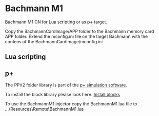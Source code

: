 # Bachmann M1
Bachmann M1 CN for Lua scripting or as p+ target.

Copy the BachmannCardImage/APP folder to the Bachmann memory card APP folder. 
Extend the mconfig.ini file on the target Bachmann with the contens of the BachmannCardImage/mconfig.ini

## Lua scripting



## p+

The PPV2 folder library is part of the [p+ simulation software](https://github.com/Mynogs/PPV2-Simulation-System).

To install the block library please look here: [Install blocks](https://github.com/Mynogs/PPV2-Simulation-System/blob/master/README.md#install-blocks)

To use the BachmannM1 injector copy the BachmannM1.lua file to ...\Resources\Remote\BachmannM1.lua
